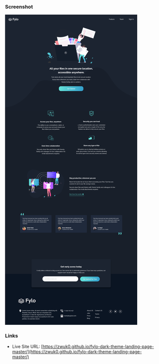 ### Screenshot

![](./design/screenshot-desktop.png)

### Links

- Live Site URL: [https://zwuk0.github.io/fylo-dark-theme-landing-page-master/](https://zwuk0.github.io/fylo-dark-theme-landing-page-master/)
